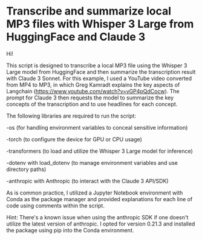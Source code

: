 # Transcribe and summarize local MP3 files with Whisper 3 Large from HuggingFace and Claude 3 #

Hi!

This script is designed to transcribe a local MP3 file using the Whisper 3 Large model from HuggingFace and then summarize the transcription result with Claude 3 Sonnet. 
For this example, I used a YouTube video converted from MP4 to MP3, in which Greg Kamradt explains the key aspects of Langchain (https://www.youtube.com/watch?v=vGP4pQdCocw).
The prompt for Claude 3 then requests the model to summarize the key concepts of the transcription and to use headlines for each concept.

The following libraries are required to run the script:

-os (for handling environment variables to conceal sensitive information)

-torch (to configure the device for GPU or CPU usage)

-transformers (to load and utilize the Whisper 3 Large model for inference)

-dotenv with load_dotenv (to manage environment variables and use directory paths)

-anthropic with Anthropic (to interact with the Claude 3 API/SDK)

As is common practice, I utilized a Jupyter Notebook environment with Conda as the package manager and provided explanations for each line of code using comments within the script.

Hint: There's a known issue when using the anthropic SDK if one doesn't utilize the latest version of anthropic. I opted for version 0.21.3 and installed the package using pip into the Conda environment.
